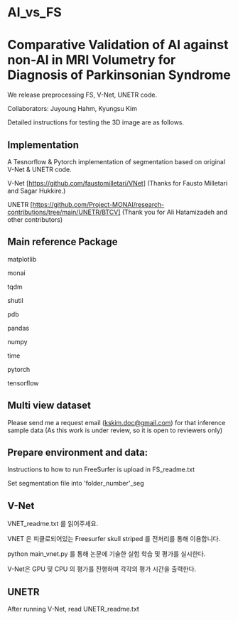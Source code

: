 # AI_vs_FS
# Comparative Validation of AI against non-AI in MRI Volumetry for Diagnosis of Parkinsonian Syndrome

We release preprocessing FS, V-Net, UNETR code.

Collaborators: Juyoung Hahm, Kyungsu Kim

Detailed instructions for testing the 3D image are as follows.

## Implementation
A Tesnorflow & Pytorch implementation of segmentation based on original V-Net & UNETR code.

V-Net [https://github.com/faustomilletari/VNet] (Thanks for Fausto Milletari and Sagar Hukkire.)

UNETR [https://github.com/Project-MONAI/research-contributions/tree/main/UNETR/BTCV] (Thank you for Ali Hatamizadeh and other contributors)

## Main reference Package

matplotlib

monai

tqdm

shutil

pdb

pandas

numpy

time

pytorch

tensorflow

## Multi view dataset
Please send me a request email (kskim.doc@gmail.com) for that inference sample data (As this work is under review, so it is open to reviewers only)

## Prepare environment and data:
Instructions to how to run FreeSurfer is upload in FS_readme.txt

Set segmentation file into 'folder_number'_seg

## V-Net
VNET_readme.txt 를 읽어주세요.

VNET 은 피클로되어있는 Freesurfer skull striped 를 전처리를 통해 이용합니다.

python main_vnet.py 를 통해 논문에 기술한 실험 학습 및 평가를 실시한다.

V-Net은 GPU 및 CPU 의 평가를 진행하며 각각의 평가 시간을 출력한다.





## UNETR
After running V-Net, read UNETR_readme.txt

